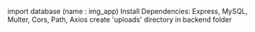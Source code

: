 import database (name : img_app)
Install Dependencies: Express, MySQL, Multer, Cors, Path, Axios
create 'uploads' directory in backend folder
